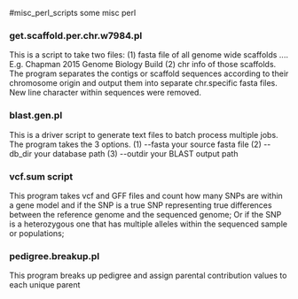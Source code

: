 #misc_perl_scripts
some misc perl
### get.scaffold.per.chr.w7984.pl 
This is a script to take two files: 
  (1) fasta file of all genome wide scaffolds .... E.g. Chapman 2015 Genome Biology Build 
  (2) chr info of those scaffolds.
The program separates the contigs or scaffold sequences according to their chromosome origin and 
  output them into separate chr.specific fasta files. New line character within sequences were removed.

### blast.gen.pl
This is a driver script to generate text files to batch process multiple jobs. The program takes the 3 options.
  (1) --fasta  your source fasta file
  (2) --db_dir  your database path
  (3) --outdir your BLAST output path

### vcf.sum script
This program takes vcf and GFF files and count how many SNPs are within a gene model and if the SNP is a true SNP representing true differences between the reference genome and the sequenced genome; Or if the SNP is a heterozygous one that has multiple alleles within the sequenced sample or populations;

### pedigree.breakup.pl
This program breaks up pedigree and assign parental contribution values to each unique parent


